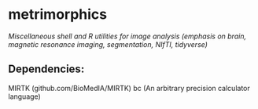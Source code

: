# metrimorphics

*Miscellaneous shell and R utilities for image analysis (emphasis on brain, magnetic resonance imaging, segmentation, NIfTI, tidyverse)*

## Dependencies:

MIRTK (github.com/BioMedIA/MIRTK)
bc (An arbitrary precision calculator language)
